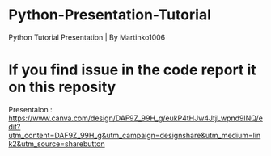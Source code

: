 # Python-Presentation-Tutorial
Python Tutorial Presentation | By Martinko1006


# If you find issue in the code report it on this reposity
Presentaion : https://www.canva.com/design/DAF9Z_99H_g/eukP4tHJw4JtjLwpnd9lNQ/edit?utm_content=DAF9Z_99H_g&utm_campaign=designshare&utm_medium=link2&utm_source=sharebutton
